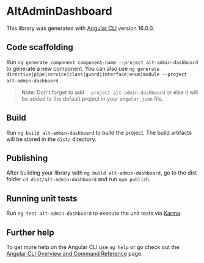 # AltAdminDashboard

This library was generated with [Angular CLI](https://github.com/angular/angular-cli) version 16.0.0.

## Code scaffolding

Run `ng generate component component-name --project alt-admin-dashboard` to generate a new component. You can also use `ng generate directive|pipe|service|class|guard|interface|enum|module --project alt-admin-dashboard`.
> Note: Don't forget to add `--project alt-admin-dashboard` or else it will be added to the default project in your `angular.json` file. 

## Build

Run `ng build alt-admin-dashboard` to build the project. The build artifacts will be stored in the `dist/` directory.

## Publishing

After building your library with `ng build alt-admin-dashboard`, go to the dist folder `cd dist/alt-admin-dashboard` and run `npm publish`.

## Running unit tests

Run `ng test alt-admin-dashboard` to execute the unit tests via [Karma](https://karma-runner.github.io).

## Further help

To get more help on the Angular CLI use `ng help` or go check out the [Angular CLI Overview and Command Reference](https://angular.io/cli) page.
